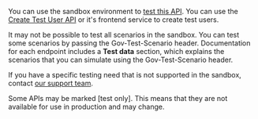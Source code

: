 

You can use the sandbox environment to <a href="/api-documentation/docs/testing">test this API</a>. You can use the <a href="/api-documentation/docs/api/service/api-platform-test-user/1.0">Create Test User API</a> or it's frontend service to create test users.

It may not be possible to test all scenarios in the sandbox. You can test some scenarios by passing the Gov-Test-Scenario header. Documentation for each endpoint includes a **Test data** section, which explains the scenarios that you can simulate using the Gov-Test-Scenario header.

If you have a specific testing need that is not supported in the sandbox, contact <a href="/developer/support">our support team</a>.

Some APIs may be marked \[test only\]. This means that they are not available for use in production and may change.